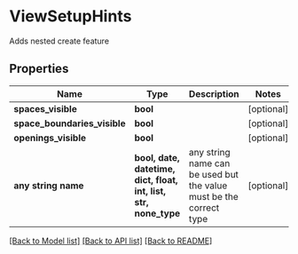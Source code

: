 # ViewSetupHints

Adds nested create feature

## Properties
Name | Type | Description | Notes
------------ | ------------- | ------------- | -------------
**spaces_visible** | **bool** |  | [optional] 
**space_boundaries_visible** | **bool** |  | [optional] 
**openings_visible** | **bool** |  | [optional] 
**any string name** | **bool, date, datetime, dict, float, int, list, str, none_type** | any string name can be used but the value must be the correct type | [optional]

[[Back to Model list]](../README.md#documentation-for-models) [[Back to API list]](../README.md#documentation-for-api-endpoints) [[Back to README]](../README.md)


